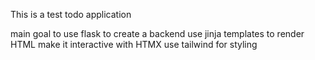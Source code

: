 This is a test todo application

main goal to use flask to create a backend 
use jinja templates to render HTML
make it interactive with HTMX
use tailwind for styling


